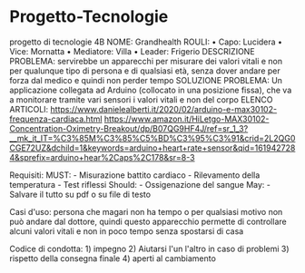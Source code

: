 # Progetto-Tecnologie
progetto di tecnologie 4B
NOME: Grandhealth
ROULI: 
•	Capo: Lucidera
•	Vice: Mornatta
•	Mediatore: Villa
•	Leader: Frigerio
DESCRIZIONE PROBLEMA:
servirebbe un apparecchi per misurare dei valori vitali e non per qualunque tipo di persona e di qualsiasi età, senza dover andare per forza dal medico e quindi non perder tempo
SOLUZIONE PROBLEMA:
Un applicazione collegata ad Arduino (collocato in una posizione fissa), che va a monitorare tramite vari sensori i valori vitali e non del corpo
ELENCO ARTICOLI:
https://www.danielealberti.it/2020/02/arduino-e-max30102-frequenza-cardiaca.html
https://www.amazon.it/HiLetgo-MAX30102-Concentration-Oximetry-Breakout/dp/B07QG9HF4J/ref=sr_1_3?__mk_it_IT=%C3%85M%C3%85%C5%BD%C3%95%C3%91&crid=2L2QG0CGE72UZ&dchild=1&keywords=arduino+heart+rate+sensor&qid=1619427284&sprefix=arduino+hear%2Caps%2C178&sr=8-3

Requisiti:
MUST: 	- Misurazione battito cardiaco
		- Rilevamento della temperatura
		- Test riflessi
Should:	- Ossigenazione del sangue
May: 	- Salvare il tutto su pdf o su file di testo

Casi d'uso: persona che magari non ha tempo o per qualsiasi motivo non può andare dal dottore, quindi questo apparecchio permette
di controllare alcuni valori vitali e non in poco tempo senza spostarsi di casa

Codice di condotta: 1) impegno 2) Aiutarsi l'un l'altro in caso di problemi 3) rispetto della consegna finale
4) aperti al cambiamento